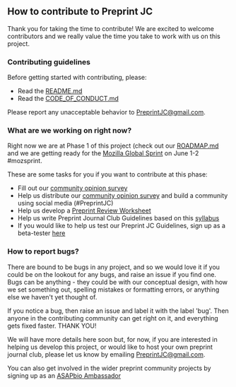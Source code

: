 ## How to contribute to Preprint JC

Thank you for taking the time to contribute! We are excited to welcome contributors and we really value the time you take to work with us on this project.

### Contributing guidelines
Before getting started with contributing, please:
* Read the [README.md](https://github.com/SamanthaHindle/preprint_JournalClub/blob/master/README.md)
* Read the [CODE_OF_CONDUCT.md](https://github.com/SamanthaHindle/preprint_JournalClub/blob/master/CODE_OF_CONDUCT.md)

Please report any unacceptable behavior to PreprintJC@gmail.com.

### What are we working on right now?
Right now we are at Phase 1 of this project (check out our [ROADMAP.md]() and we are getting ready for the [Mozilla Global Sprint](https://mozilla.github.io/global-sprint/) on June 1-2 #mozsprint. 

These are some tasks for you if you want to contribute at this phase: 
 
* Fill out our [community opinion survey](https://docs.google.com/forms/d/1SQbmUUaMiBUbCNvq1UeXYNVljIftOcA-W1qGF_cr6Pc/edit)
* Help us distribute our [community opinion survey](https://docs.google.com/forms/d/1SQbmUUaMiBUbCNvq1UeXYNVljIftOcA-W1qGF_cr6Pc/edit) and build a community using social media (#PreprintJC)
* Help us develop a [Preprint Review Worksheet](https://github.com/SamanthaHindle/preprint_JournalClub/projects/1)
* Help us write Preprint Journal Club Guidelines based on this [syllabus](http://asapbio.org/10-ways)
* If you would like to help us test our Preprint JC Guidelines, sign up as a beta-tester [here](https://github.com/SamanthaHindle/preprint_JournalClub/projects/4)

### How to report bugs?

There are bound to be bugs in any project, and so we would love it if you could be on the lookout for any bugs, and raise an issue if you find one. Bugs can be anything - they could be with our conceptual design, with how we set something out, spelling mistakes or formatting errors, or anything else we haven't yet thought of.

If you notice a bug, then raise an issue and label it with the label 'bug'. Then anyone in the contributing community can get right on it, and everything gets fixed faster. THANK YOU!

We will have more details here soon but, for now, if you are interested in helping us develop this project, or would like to host your own preprint journal club, please let us know by emailing PreprintJC@gmail.com.

You can also get involved in the wider preprint community projects by signing up as an [ASAPbio Ambassador](http://asapbio.org/asapbio-ambassadors)

